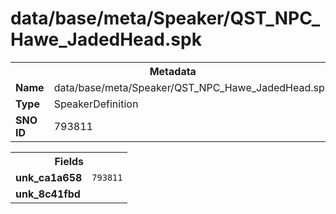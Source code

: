 <h1>data/base/meta/Speaker/QST_NPC_Hawe_JadedHead.spk</h1><table><tr><th colspan="100%">Metadata</th></tr><tr><td><b>Name</b></td><td>data/base/meta/Speaker/QST_NPC_Hawe_JadedHead.spk</td></tr><tr><td><b>Type</b></td><td>SpeakerDefinition</td></tr><tr><td><b>SNO ID</b></td><td>793811</td></tr></table>

<table><tr><th colspan="100%">Fields</th></tr><tr><td><b>unk_ca1a658</b></td><td><code>793811</code></td></tr><tr><td><b>unk_8c41fbd</b></td><td></td></tr></table>

